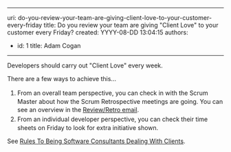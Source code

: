 

---
uri: do-you-review-your-team-are-giving-client-love-to-your-customer-every-friday
title: Do you review your team are giving "Client Love" to your customer every Friday?
created: YYYY-08-DD 13:04:15
authors:
  - id: 1
    title: Adam Cogan
---




<span class='intro'> <p>​Developers should carry out &quot;Client Love&quot; every week.&#160;</p><p>There are a few ways to achieve this...</p> </span>

<ol><li><span style="line-height&#58;1.6;">From an overall team perspective,&#160;y</span><span style="line-height&#58;1.6;">ou can check in with the Scrum Master about how the Scrum Retrospective meetings are going. You can see an overview in the </span><a href="/do-you-create-a-sprint-review-retro-email" style="line-height&#58;1.6;">Review/Retro email</a><span style="line-height&#58;1.6;">.</span><br></li><li><span style="line-height&#58;1.6;"><span style="line-height&#58;20.799999237060547px;">From an individual developer perspective, you can check their time sheets on Friday to look for&#160;extra initiative shown.​</span><br></span></li></ol><p>
                    See <a href="/do-you-build-the-client-relationship-by-completing-＂client-love＂-each-week-(aka-customer-love)">Rules
                        To Being Software Consultants Dealing With Clients</a>.
                </p>


